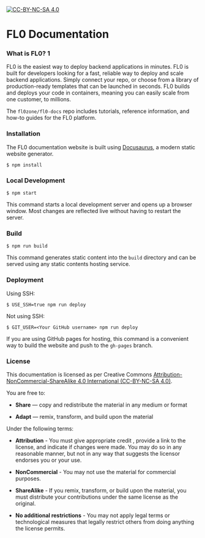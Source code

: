 [![CC-BY-NC-SA 4.0](https://img.shields.io/badge/license-CC--BY--NC--SA--4.0-teal)](https://creativecommons.org/licenses/by-nc-sa/4.0/deed.en)

# FL0 Documentation

### What is FL0? 1
FL0 is the easiest way to deploy backend applications in minutes. FL0 is built for developers looking for a fast, reliable way to deploy and scale backend applications. Simply connect your repo, or choose from a library of production-ready templates that can be launched in seconds. FL0 builds and deploys your code in containers, meaning you can easily scale from one customer, to millions.

The `fl0zone/fl0-docs` repo includes tutorials, reference information, and how-to guides for the FL0 platform.

### Installation

The FL0 documentation website is built using [Docusaurus](https://docusaurus.io/), a modern static website generator.

```
$ npm install
```

### Local Development

```
$ npm start
```

This command starts a local development server and opens up a browser window. Most changes are reflected live without having to restart the server.

### Build

```
$ npm run build
```

This command generates static content into the `build` directory and can be served using any static contents hosting service.

### Deployment

Using SSH:

```
$ USE_SSH=true npm run deploy
```

Not using SSH:

```
$ GIT_USER=<Your GitHub username> npm run deploy
```

If you are using GitHub pages for hosting, this command is a convenient way to build the website and push to the `gh-pages` branch.

### License

This documentation is licensed as per Creative Commons [Attribution-NonCommercial-ShareAlike 4.0 International (CC-BY-NC-SA 4.0)](https://creativecommons.org/licenses/by-nc-sa/4.0/deed.en).

You are free to:

 * **Share** — copy and redistribute the material in any medium or format

 * **Adapt** — remix, transform, and build upon the material

Under the following terms:

 * **Attribution** - You must give appropriate credit , provide a link to the license, and indicate if changes were made. You may do so in any reasonable manner, but not in any way that suggests the licensor endorses you or your use.

 * **NonCommercial** - You may not use the material for commercial purposes.

 * **ShareAlike** - If you remix, transform, or build upon the material, you must distribute your contributions under the same license as the original.

 * **No additional restrictions** - You may not apply legal terms or technological measures that legally restrict others from doing anything the license permits.

